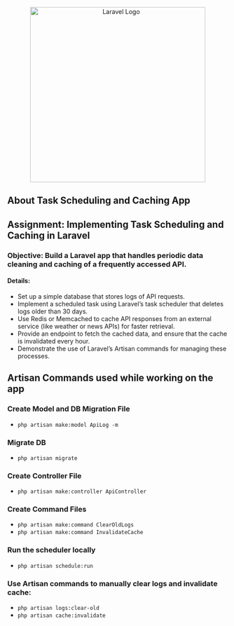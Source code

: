 <p align="center"><a href="https://laravel.com" target="_blank"><img src="https://raw.githubusercontent.com/laravel/art/master/logo-lockup/5%20SVG/2%20CMYK/1%20Full%20Color/laravel-logolockup-cmyk-red.svg" width="400" alt="Laravel Logo"></a></p>


## About Task Scheduling and Caching App

## Assignment: Implementing Task Scheduling and Caching in Laravel
### Objective: Build a Laravel app that handles periodic data cleaning and caching of a frequently accessed API.
#### Details:
- Set up a simple database that stores logs of API requests.
- Implement a scheduled task using Laravel’s task scheduler that deletes logs older than 30 days.
- Use Redis or Memcached to cache API responses from an external service (like weather or news APIs) for faster retrieval.
- Provide an endpoint to fetch the cached data, and ensure that the cache is invalidated every hour.
- Demonstrate the use of Laravel’s Artisan commands for managing these processes.


##  Artisan Commands used while working on the app
### Create Model and DB Migration File
- `php artisan make:model ApiLog -m`
### Migrate DB
- `php artisan migrate`
### Create Controller File
- `php artisan make:controller ApiController`
### Create Command Files
- `php artisan make:command ClearOldLogs`
- `php artisan make:command InvalidateCache`
### Run the scheduler locally
- `php artisan schedule:run`
### Use Artisan commands to manually clear logs and invalidate cache:
- `php artisan logs:clear-old`
- `php artisan cache:invalidate`
